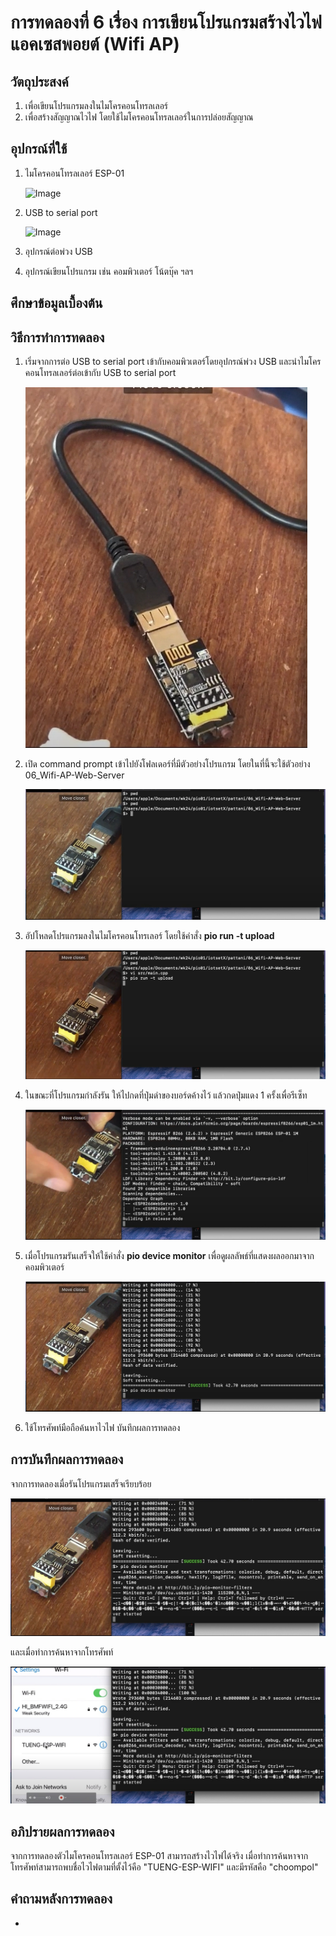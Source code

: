 # การทดลองที่ 6 เรื่อง การเขียนโปรแกรมสร้างไวไฟแอคเซสพอยต์ (Wifi AP)

## วัตถุประสงค์
1. เพื่อเขียนโปรแกรมลงในไมโครคอนโทรลเลอร์
2. เพื่อสร้างสัญญาณไวไฟ โดยใช้ไมโครคอนโทรลเลอร์ในการปล่อยสัญญาณ

## อุปกรณ์ที่ใช้
1. ไมโครคอนโทรลเลอร์ ESP-01

   ![Image](https://cdn-images-1.medium.com/max/1200/1*RMM4luR-BC8yrsDbmSlkBA.png)

2. USB to serial port

   ![Image](https://daneshjookit.com/5924-home_default/esp8266-to-usb.jpg)

3. อุปกรณ์ต่อพ่วง USB
4. อุปกรณ์เขียนโปรแกรม เช่น คอมพิวเตอร์ โน้ตบุ๊ค ฯลฯ

## ศึกษาข้อมูลเบื้องต้น

## วิธีการทำการทดลอง
1. เริ่มจากการต่อ USB to serial port เข้ากับคอมพิวเตอร์โดยอุปกรณ์พ่วง USB และนำไมโครคอนโทรลเลอร์ต่อเข้ากับ USB to serial port

   ![Image](https://github.com/Nana-Nan/image/blob/main/1-3.jpg)
   
2. เปิด command prompt เข้าไปยังโฟลเดอร์ที่มีตัวอย่างโปรแกรม โดยในที่นี้จะใช้ตัวอย่าง 06_Wifi-AP-Web-Server

   ![Image](https://github.com/Nana-Nan/image/blob/main/6-1.jpg)

3. อัปโหลดโปรแกรมลงในไมโครคอนโทรเลอร์ โดยใช้คำสั่ง **pio run -t upload**

   ![Image](https://github.com/Nana-Nan/image/blob/main/6-2.jpg)

4. ในขณะที่โปรแกรมกำลังรัน ให้ไปกดที่ปุ่มดำของบอร์ดค้างไว้ แล้วกดปุ่มแดง 1 ครั้งเพื่อรีเซ็ท

   ![Image](https://github.com/Nana-Nan/image/blob/main/6-3.jpg)

5. เมื่อโปรแกรมรันเสร็จให้ใช้คำสั่ง **pio device monitor** เพื่อดูผลลัพธ์ที่แสดงผลออกมาจากคอมพิวเตอร์

   ![Image](https://github.com/Nana-Nan/image/blob/main/6-4.jpg)

6. ใช้โทรศัพท์มือถือค้นหาไวไฟ บันทึกผลการทดลอง

## การบันทึกผลการทดลอง
   จากการทดลองเมื่อรันโปรแกรมเสร็จเรียบร้อย
   
   ![Image](https://github.com/Nana-Nan/image/blob/main/6-5.jpg)
   
   และเมื่อทำการค้นหาจากโทรศัพท์
   
   ![Image](https://github.com/Nana-Nan/image/blob/main/6-6.jpg)   

## อภิปรายผลการทดลอง
   จากการทดลองตัวไมโครคอนโทรลเลอร์ ESP-01 สามารถสร้างไวไฟได้จริง เมื่อทำการค้นหาจากโทรศัพท์สามารถพบชื่อไวไฟตามที่ตั้งไว้คือ "TUENG-ESP-WIFI" และมีรหัสคือ "choompol"

## คำถามหลังการทดลอง
* 
